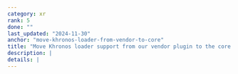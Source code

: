 ```yaml
---
category: xr
rank: 5
done: ""
last_updated: "2024-11-30"
anchor: "move-khronos-loader-from-vendor-to-core"
title: "Move Khronos loader support from our vendor plugin to the core of the Godot"
description: |
details: |
---
```

